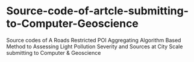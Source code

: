 # Source-code-of-artcle-submitting-to-Computer-Geoscience
Source codes of A Roads Restricted POI Aggregating Algorithm Based Method to Assessing Light Pollution Severity and Sources at City Scale submitting to Computer &amp; Geoscience
